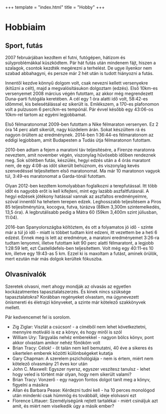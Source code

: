 +++
template = "index.html"
title = "Hobby"
+++

# Hobbiaim

## Sport, futás

2007 februárjában kezdtem el futni, futógépen, hátizom és súlyproblémákkal
küszködtem. Pár hát futás után mindenem fájt, hiszen a szalagok, csontok kezdték
megérezni a terhelést. De ugye ilyenkor nem szabad abbahagyni, és persze már 2
hét után is tudott hiányozni a futás.

Innentől kezdve könnyű dolgom volt, csak nevezni kellett versenyekre (kitűzni a
célt), majd a megvalósításukon dolgoztam (edzés). Első 10km-es versenyemet 2008
március végén futottam, az akkor még megrendezett Duna-parti futógála keretében.
A cél egy 1 óra alatti idő volt, 58:42-es időmmel, kis belesétálással ez
sikerült is. Emlékszem, a 170-es plafonomon volt a pulzusom 6 perc/km-es
tempónál. Pár évvel később egy 43:06-os 10km-rel tartom az egyéni legjobbamat.

Első félmaratonomat 2009-ben futottam a Nike félmaraton versenyen. Ez 2 óra 14
perc alatt sikerült, nagy küzdelem árán. Sokat készültem rá és nagyon örültem az
eredménynek. 2014-ben 1:36:44-es félmaratonom az eddigi legjobbam, amit
Budapesten a Tudás útja félmaratonon futottam.

2010-ben adtam a fejem a maratoni táv teljesítésére, a Firenze maratonra
neveztem, amit november végén, viszonylag hűvösebb időben rendeznek meg. Sok
sötétben futás, készülés, hegyi edzés után a 4 órás maratont nem, de egy 4:08-as
időt sikerült behúznom, és viszonylag kevés szenvedéssel teljesítettem első
maratonomat. Ma már 10 maratonon vagyok túl, 3:49-es maratonomat a Garda-tónál
futottam.

Olyan 2012-ben kezdtem komolyabban foglalkozni a terepfutással. Itt több időt és
nagyobb erőt is kell kifejteni, mint egy lazább aszfaltfutásnál. A hegyi edzések
jótékony hatással vannak az aszfaltos eredményeimre, szóval innentől ha tehetem
terepen edzek. Leghosszabb teljesítésem a Piros 85 teljesítménytúra, kocogva,
futva, túrázva (88km 3,300m szintemelkedés, 13,5 óra). A legbrutálisabb pedig a
Mátra 60 (59km 3,400m szint júliusban, 11:04).

2016-ban Spanyolországba költöztem, és ott a folyamatos jó idő - szinte
már a túl jó idő - miatt is többet tudtam kint edzeni, itt vezettem be a
heti 6 edzést. Ennek meg is lett az eredménye, a maratoni eredményemet
3:26-ra tudtam lenyomni, illetve futottam két 90 perc alatti félmaratont, a
legjobb 1:28:59 lett, ezt Castelldefels-ben teljesítettem. Volt még egy
40:11-es 10 km, illetve egy 19:43-as 5 km. Ezzel ki is maxoltam a futást,
aminek örülök, mert ezután már más dolgok kerültek fókuszba.

## Olvasnivalók

Szeretek olvasni, mert ahogy mondják az olvasás az egyetlen kockázatmentes
tapasztalatszerzés. És kinek nincs szüksége tapasztalatokra? Korábban regényeket
olvastam, ma úgynevezett önismereti és életrajzi könyveket, a szinte már
kötelező szakkönyvek mellett.

Pár kedvencemet fel is sorolom.

- Zig Ziglar: Viszlát a csúcson! - a címéből nem lehet következtetni,
  mennyire motíváló is ez a könyv, és hogy miről is szól
- William Ury: Tárgyalás nehéz emberekkel - nagyon bölcs könyv, pont akkor
  olvastam amikor nehéz főnököm volt
- Brian Tracy: Célok! - őt talán nem kell bemutatni, 40 éve a sikeres és
  sikertelen emberek közötti különbségeket kutatja
- Gary Chapman: A szerelem pszichológiája - nem is értem, miért nem
  kötelező olvasmány 21 éves kor után
- John C. Maxwell: Egyszer nyersz, egyszer veszítesz tanulsz - lehet hogy
  veled is történt már olyan, hogy nem sikerült valami?
- Brian Tracy: Vonzerő - egy nagyon fontos dolgot tanít meg a könyv, figyelni
  a másikra
- Allan és Barbara Pease: Kérdezni tudni kell - ha 10 perces monológod után
  mindenki csak hümmög és továbbáll, ideje elolvasni ezt
- Florence Littauer: Személyiségünk rejtett tartalékai - miért csináljuk azt
  amit, és miért nem viselkedik úgy a másik ember?
